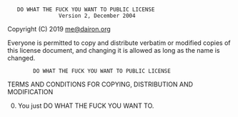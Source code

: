        DO WHAT THE FUCK YOU WANT TO PUBLIC LICENSE
                    Version 2, December 2004

 Copyright (C) 2019 <me@dairon.org>

 Everyone is permitted to copy and distribute verbatim or modified
 copies of this license document, and changing it is allowed as long
 as the name is changed.

            DO WHAT THE FUCK YOU WANT TO PUBLIC LICENSE
   TERMS AND CONDITIONS FOR COPYING, DISTRIBUTION AND MODIFICATION

  0. You just DO WHAT THE FUCK YOU WANT TO.
